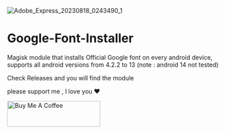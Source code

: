 ![Adobe_Express_20230818_0243490_1](https://github.com/zezo-089/Google-Font-Installer/assets/78573579/283aeaab-ec48-4f80-a38f-03454b01597c)
# Google-Font-Installer
Magisk module that installs Official Google font on every android device, supports all android versions from 4.2.2 to 13 (note : android 14 not tested)

Check Releases and you will find the module

please support me , I love you ❤️ 


<a href="https://www.buymeacoffee.com/ZG089" target="_blank"><img src="https://cdn.buymeacoffee.com/buttons/v2/default-black.png" alt="Buy Me A Coffee" style="height: 60px !important;width: 217px !important;" ></a>
